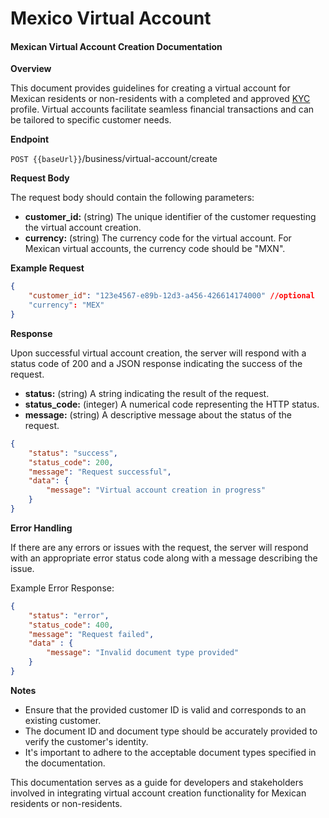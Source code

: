 # Mexico Virtual Account

#### Mexican Virtual Account Creation Documentation

**Overview**

This document provides guidelines for creating a virtual account for Mexican residents or non-residents with a completed and approved [KYC](../../../compliance/verification/) profile. Virtual accounts facilitate seamless financial transactions and can be tailored to specific customer needs.

**Endpoint**

`POST {{baseUrl}}`/business/virtual-account/create

**Request Body**

The request body should contain the following parameters:

* **customer\_id:** (string) The unique identifier of the customer requesting the virtual account creation.
* **currency:** (string) The currency code for the virtual account. For Mexican virtual accounts, the currency code should be "MXN".

**Example Request**

```json
{
    "customer_id": "123e4567-e89b-12d3-a456-426614174000" //optional
    "currency": "MEX"
}
```

**Response**

Upon successful virtual account creation, the server will respond with a status code of 200 and a JSON response indicating the success of the request.

* **status:** (string) A string indicating the result of the request.
* **status\_code:** (integer) A numerical code representing the HTTP status.
* **message:** (string) A descriptive message about the status of the request.

```json
{
    "status": "success",
    "status_code": 200,
    "message": "Request successful",
    "data": {
        "message": "Virtual account creation in progress"
    }
}
```

**Error Handling**

If there are any errors or issues with the request, the server will respond with an appropriate error status code along with a message describing the issue.

Example Error Response:

```json
{
    "status": "error",
    "status_code": 400,
    "message": "Request failed",
    "data" : {
        "message": "Invalid document type provided"
    }
}
```

**Notes**

* Ensure that the provided customer ID is valid and corresponds to an existing customer.
* The document ID and document type should be accurately provided to verify the customer's identity.
* It's important to adhere to the acceptable document types specified in the documentation.

This documentation serves as a guide for developers and stakeholders involved in integrating virtual account creation functionality for Mexican residents or non-residents.
